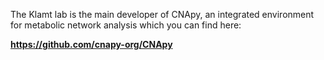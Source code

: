 The Klamt lab is the main developer of CNApy, an integrated environment for metabolic network analysis which you can find here:

<b> https://github.com/cnapy-org/CNApy </b>
